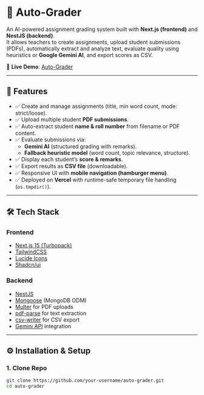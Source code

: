 # 📘 Auto-Grader

An AI-powered assignment grading system built with **Next.js (frontend)** and **NestJS (backend)**.  
It allows teachers to create assignments, upload student submissions (PDFs), automatically extract and analyze text, evaluate quality using heuristics or **Google Gemini AI**, and export scores as CSV.

🔗 **Live Demo**: [Auto-Grader](https://auto-grader-gui.vercel.app)  

---

## 🚀 Features

- ✅ Create and manage assignments (title, min word count, mode: strict/loose).  
- ✅ Upload multiple student **PDF submissions**.  
- ✅ Auto-extract student **name & roll number** from filename or PDF content.  
- ✅ Evaluate submissions via:
  - **Gemini AI** (structured grading with remarks).
  - **Fallback heuristic model** (word count, topic relevance, structure).  
- ✅ Display each student’s **score & remarks**.  
- ✅ Export results as **CSV file** (downloadable).  
- ✅ Responsive UI with **mobile navigation (hamburger menu)**.  
- ✅ Deployed on **Vercel** with runtime-safe temporary file handling (`os.tmpdir()`).

---

## 🛠️ Tech Stack

### Frontend
- [Next.js 15 (Turbopack)](https://nextjs.org/)  
- [TailwindCSS](https://tailwindcss.com/)  
- [Lucide Icons](https://lucide.dev/)  
- [Shadcn/ui](https://ui.shadcn.com/)  

### Backend
- [NestJS](https://nestjs.com/)  
- [Mongoose](https://mongoosejs.com/) (MongoDB ODM)  
- [Multer](https://github.com/expressjs/multer) for PDF uploads  
- [pdf-parse](https://www.npmjs.com/package/pdf-parse) for text extraction  
- [csv-writer](https://www.npmjs.com/package/csv-writer) for CSV export  
- [Gemini API](https://ai.google.dev/) integration  

---

## ⚙️ Installation & Setup

### 1. Clone Repo
```bash
git clone https://github.com/your-username/auto-grader.git
cd auto-grader
